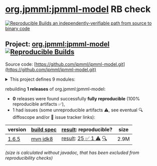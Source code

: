 [org.jpmml:jpmml-model](https://central.sonatype.com/artifact/org.jpmml/jpmml-model/versions) RB check
=======

[![Reproducible Builds](https://reproducible-builds.org/images/logos/rb.svg) an independently-verifiable path from source to binary code](https://reproducible-builds.org/)

## Project: [org.jpmml:jpmml-model](https://central.sonatype.com/artifact/org.jpmml/jpmml-model/versions) [![Reproducible Builds](https://img.shields.io/endpoint?url=https://raw.githubusercontent.com/jvm-repo-rebuild/reproducible-central/master/content/org/jpmml/jpmml-model/badge.json)](https://github.com/jvm-repo-rebuild/reproducible-central/blob/master/content/org/jpmml/jpmml-model/README.md)

Source code: [https://github.com/jpmml/jpmml-model.git](https://github.com/jpmml/jpmml-model.git)

<details><summary>This project defines 9 modules:</summary>

* [org.jpmml:jpmml-model](https://central.sonatype.com/artifact/org.jpmml/jpmml-model/1.6.5)
* [org.jpmml:pmml-agent](https://central.sonatype.com/artifact/org.jpmml/pmml-agent/1.6.5)
* [org.jpmml:pmml-model](https://central.sonatype.com/artifact/org.jpmml/pmml-model/1.6.5)
* [org.jpmml:pmml-model-gwt](https://central.sonatype.com/artifact/org.jpmml/pmml-model-gwt/1.6.5)
* [org.jpmml:pmml-model-jackson](https://central.sonatype.com/artifact/org.jpmml/pmml-model-jackson/1.6.5)
* [org.jpmml:pmml-model-kryo](https://central.sonatype.com/artifact/org.jpmml/pmml-model-kryo/1.6.5)
* [org.jpmml:pmml-model-metro](https://central.sonatype.com/artifact/org.jpmml/pmml-model-metro/1.6.5)
* [org.jpmml:pmml-model-moxy](https://central.sonatype.com/artifact/org.jpmml/pmml-model-moxy/1.6.5)
* [org.jpmml:pmml-xjc](https://central.sonatype.com/artifact/org.jpmml/pmml-xjc/1.6.5)
</details>

rebuilding **1 releases** of org.jpmml:jpmml-model:
- **0** releases were found successfully **fully reproducible** (100% reproducible artifacts :white_check_mark:),
- 1 had issues (some unreproducible artifacts :warning:, see eventual :mag: diffoscope and/or :memo: issue tracker links):

| version | [build spec](/BUILDSPEC.md) | [result](https://reproducible-builds.org/docs/jvm/): reproducible? | size |
| -- | --------- | ------ | -- |
| [1.6.5](https://central.sonatype.com/artifact/org.jpmml/jpmml-model/1.6.5/pom) | [mvn jdk8](jpmml-model-1.6.5.buildspec) | [result](jpmml-model-1.6.5.buildinfo): [25 :white_check_mark:  1 :warning:](jpmml-model-1.6.5.buildcompare) [:mag:](jpmml-model-1.6.5.diffoscope) | 2.9M |

<i>(size is calculated without javadoc, that has been excluded from reproducibility checks)</i>
